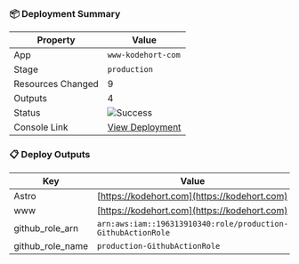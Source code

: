 ### 📦 Deployment Summary

| Property | Value |
|----------|-------|
| App | `www-kodehort-com` |
| Stage | `production` |
| Resources Changed | 9 |
| Outputs | 4 |
| Status | ![Success](https://img.shields.io/badge/Status-Success-green) |
| Console Link | [View Deployment](https://sst.dev/u/63c063c9) |

### 📋 Deploy Outputs

| Key | Value |
|-----|-------|
| Astro | [https://kodehort.com](https://kodehort.com) |
| www | [https://kodehort.com](https://kodehort.com) |
| github_role_arn | `arn:aws:iam::196313910340:role/production-GithubActionRole` |
| github_role_name | `production-GithubActionRole` |
